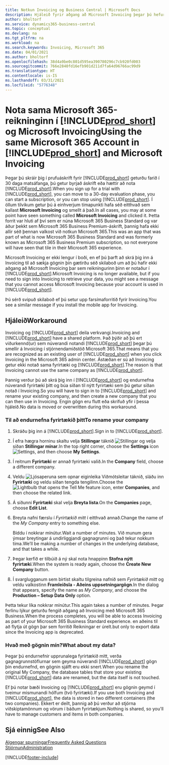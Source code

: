 ```yaml
---
title: Notkun Invoicing og Business Central | Microsoft Docs
description: Hjáleið fyrir aðgang að Microsoft Invoicing þegar þú hefur skráð þig fyrir Dynamics 365 Business Central.
author: bholtorf
ms.service: dynamics365-business-central
ms.topic: conceptual
ms.devlang: na
ms.tgt_pltfrm: na
ms.workload: na
ms.search.keywords: Invoicing, Microsoft 365
ms.date: 04/01/2021
ms.author: bholtorf
ms.openlocfilehash: 38d4a9be0c801d595ea390780296c7cb920fd003
ms.sourcegitcommit: 766e2840fd16efb901d211d7fa64d96766ac99d9
ms.translationtype: HT
ms.contentlocale: is-IS
ms.lasthandoff: 03/31/2021
ms.locfileid: "5776348"
---
```

# <a name="using-the-same-microsoft-365-account-in-prod_short-and-microsoft-invoicing"></a><span data-ttu-id="a67a7-103">Nota sama Microsoft 365-reikninginn í [!INCLUDE[prod_short](includes/prod_long.md)] og Microsoft Invoicing</span><span class="sxs-lookup"><span data-stu-id="a67a7-103">Using the same Microsoft 365 Account in [!INCLUDE[prod_short](includes/prod_long.md)] and Microsoft Invoicing</span></span>
<span data-ttu-id="a67a7-104">Þegar þú skráir þig í prufuáskrift fyrir [!INCLUDE[prod_short](includes/prod_short.md)] geturðu farið í 30 daga matsáfanga, þú getur byrjað áskrift eða hættir að nota [!INCLUDE[prod_short](includes/prod_short.md)].</span><span class="sxs-lookup"><span data-stu-id="a67a7-104">When you sign up for a trial with [!INCLUDE[prod_short](includes/prod_short.md)], you can move to a 30-day evaluation phase, you can start a subscription, or you can stop using [!INCLUDE[prod_short](includes/prod_short.md)].</span></span> <span data-ttu-id="a67a7-105">Í öllum tilvikum getur þú á einhverjum tímapunkti hafa séð eitthvað sem kallast **Microsoft Invoicing** og smellt á það.</span><span class="sxs-lookup"><span data-stu-id="a67a7-105">In all cases, you may at some point have seen something called **Microsoft Invoicing** and clicked it.</span></span> <span data-ttu-id="a67a7-106">Þetta forrit var hluti af því sem er núna Microsoft 365 Business Standard og var áður þekkt sem Microsoft 365 Business Premium-áskrift, þannig hafa ekki allir séð þennan valkost við notkun Microsoft 365.</span><span class="sxs-lookup"><span data-stu-id="a67a7-106">This was an app that was part of what is now Microsoft 365 Business Standard and was formerly known as Microsoft 365 Business Premium subscription, so not everyone will have seen that tile in their Microsoft 365 experience.</span></span>  

<span data-ttu-id="a67a7-107">Microsoft Invoicing er ekki lengur í boði, en ef þú þarft að skrá þig inn á Invoicing til að sækja gögnin þín gætirðu séð skilaboð um að þú hafir ekki aðgang að Microsoft Invoicing þar sem reikningurinn þinn er notaður í [!INCLUDE[prod_short](includes/prod_short.md)].</span><span class="sxs-lookup"><span data-stu-id="a67a7-107">Microsoft Invoicing is no longer available, but if you need to sign into Invoicing to retrieve your data, you might see a message that you cannot access Microsoft Invoicing because your account is used in [!INCLUDE[prod_short](includes/prod_short.md)].</span></span>  

<span data-ttu-id="a67a7-108">Þú sérð svipuð skilaboð ef þú setur upp farsímaforritið fyrir Invoicing.</span><span class="sxs-lookup"><span data-stu-id="a67a7-108">You see a similar message if you install the mobile app for Invoicing.</span></span>  

## <a name="workaround"></a><span data-ttu-id="a67a7-109">Hjáleið</span><span class="sxs-lookup"><span data-stu-id="a67a7-109">Workaround</span></span>
<span data-ttu-id="a67a7-110">Invoicing og [!INCLUDE[prod_short](includes/prod_short.md)] deila verkvangi.</span><span class="sxs-lookup"><span data-stu-id="a67a7-110">Invoicing and [!INCLUDE[prod_short](includes/prod_short.md)] have a shared platform.</span></span> <span data-ttu-id="a67a7-111">Það þýðir að þú ert viðurkennd(ur) sem núverandi notandi [!INCLUDE[prod_short](includes/prod_short.md)] þegar þú smellir á Invoicing í stjórnendamiðstöð Microsoft 365.</span><span class="sxs-lookup"><span data-stu-id="a67a7-111">That means that you are recognized as an existing user of [!INCLUDE[prod_short](includes/prod_short.md)] when you click Invoicing in the Microsoft 365 admin center.</span></span> <span data-ttu-id="a67a7-112">Ástæðan er sú að Invoicing getur ekki notað sama fyrirtæki og [!INCLUDE[prod_short](includes/prod_short.md)].</span><span class="sxs-lookup"><span data-stu-id="a67a7-112">The reason is that Invoicing cannot use the same company as [!INCLUDE[prod_short](includes/prod_short.md)].</span></span>  

<span data-ttu-id="a67a7-113">Þannig verður þú að skrá þig inn í [!INCLUDE[prod_short](includes/prod_short.md)] og endurnefna núverandi fyrirtæki þitt og búa síðan til nýtt fyrirtæki sem þú getur síðan notað í Invoicing.</span><span class="sxs-lookup"><span data-stu-id="a67a7-113">So you will have to sign in to [!INCLUDE[prod_short](includes/prod_short.md)] and rename your existing company, and then create a new company that you can then use in Invoicing.</span></span> <span data-ttu-id="a67a7-114">Engin gögn eru flutt eða skrifuð yfir í þessa hjáleið.</span><span class="sxs-lookup"><span data-stu-id="a67a7-114">No data is moved or overwritten during this workaround.</span></span>

### <a name="to-rename-your-company"></a><span data-ttu-id="a67a7-115">Til að endurnefna fyrirtækið þitt</span><span class="sxs-lookup"><span data-stu-id="a67a7-115">To rename your company</span></span>
1. <span data-ttu-id="a67a7-116">Skráðu þig inn á [!INCLUDE[prod_short](includes/prod_short.md)].</span><span class="sxs-lookup"><span data-stu-id="a67a7-116">Sign in to [!INCLUDE[prod_short](includes/prod_short.md)].</span></span>
2. <span data-ttu-id="a67a7-117">Í efra hægra horninu skaltu velja **Stillingar** táknið ![Stillingar](media/ui-experience/settings_icon_small.png "Stillingatákn fyrir hlutverkamiðstöð") og velja síðan **Stillingar mínar**.</span><span class="sxs-lookup"><span data-stu-id="a67a7-117">In the top right corner, choose the **Settings** icon ![Settings](media/ui-experience/settings_icon_small.png "Settings icon for role center"), and then choose **My Settings**.</span></span>
3. <span data-ttu-id="a67a7-118">Í reitnum **Fyrirtæki** er annað fyrirtæki valið.</span><span class="sxs-lookup"><span data-stu-id="a67a7-118">In the **Company** field, choose a different company.</span></span>
4. <span data-ttu-id="a67a7-119">Veldu ![Ljósaperuna sem opnar eiginleika Viðmótsleitar](media/ui-search/search_small.png "Segðu mér hvað þú vilt gera") táknið, sláðu inn **Fyrirtæki** og veldu síðan tengda tengilinn.</span><span class="sxs-lookup"><span data-stu-id="a67a7-119">Choose the ![Lightbulb that opens the Tell Me feature](media/ui-search/search_small.png "Tell me what you want to do") icon, enter **Companies**, and then choose the related link.</span></span>  
5. <span data-ttu-id="a67a7-120">Á síðunni **Fyrirtæki** skal velja **Breyta lista**.</span><span class="sxs-lookup"><span data-stu-id="a67a7-120">On the **Companies** page, choose **Edit List**.</span></span>  
6. <span data-ttu-id="a67a7-121">Breyta nafni færslu í *Fyrirtækið mitt* í eitthvað annað.</span><span class="sxs-lookup"><span data-stu-id="a67a7-121">Change the name of the *My Company* entry to something else.</span></span>  

    <span data-ttu-id="a67a7-122">Bíddu í nokkrar mínútur.</span><span class="sxs-lookup"><span data-stu-id="a67a7-122">Wait a number of minutes.</span></span> <span data-ttu-id="a67a7-123">Við munum gera ýmsar breytingar á undirliggjandi gagnagrunni og það tekur nokkurn tíma.</span><span class="sxs-lookup"><span data-stu-id="a67a7-123">We’ll be making a number of changes in the underlying database, and that takes a while.</span></span>
7.  <span data-ttu-id="a67a7-124">Þegar kerfið er tilbúið á ný skal nota hnappinn **Stofna nýtt fyrirtæki**.</span><span class="sxs-lookup"><span data-stu-id="a67a7-124">When the system is ready again, choose the **Create New Company** button.</span></span>  
8.  <span data-ttu-id="a67a7-125">Í svarglugganum sem birtist skaltu tilgreina nafnið sem *Fyrirtækið mitt* og veldu valkostinn **Framleiðsla - Aðeins uppsetningargögn**.</span><span class="sxs-lookup"><span data-stu-id="a67a7-125">In the dialog that appears, specify the name as *My Company*, and choose the **Production – Setup Data Only** option.</span></span>  

<span data-ttu-id="a67a7-126">Þetta tekur líka nokkrar mínútur.</span><span class="sxs-lookup"><span data-stu-id="a67a7-126">This again takes a number of minutes.</span></span> <span data-ttu-id="a67a7-127">Þegar ferlinu lýkur geturðu fengið aðgang að Invoicing með Microsoft 365 Business.</span><span class="sxs-lookup"><span data-stu-id="a67a7-127">When the process completes, you will be able to access Invoicing as part of your Microsoft 365 Business Standard experience.</span></span> <span data-ttu-id="a67a7-128">en aðeins til að flytja út gögn þar sem forritið Reikningar er úrelt.</span><span class="sxs-lookup"><span data-stu-id="a67a7-128">but only to export data since the Invoicing app is deprecated.</span></span>  

### <a name="what-about-my-data"></a><span data-ttu-id="a67a7-129">Hvað með gögnin mín?</span><span class="sxs-lookup"><span data-stu-id="a67a7-129">What about my data?</span></span>
<span data-ttu-id="a67a7-130">Þegar þú endurnefnir upprunalega fyrirtækið mitt, verða gagnagrunnstöflurnar sem geyma núverandi [!INCLUDE[prod_short](includes/prod_short.md)] gögn þín endurnefnd, en gögnin sjálft eru ekki snert.</span><span class="sxs-lookup"><span data-stu-id="a67a7-130">When you rename the original My Company, the database tables that store your existing [!INCLUDE[prod_short](includes/prod_short.md)] data are renamed, but the data itself is not touched.</span></span>  

<span data-ttu-id="a67a7-131">Ef þú notar bæði Invoicing og [!INCLUDE[prod_short](includes/prod_short.md)] eru gögnin geymd í tveimur mismunandi hólfum (tvö fyrirtæki).</span><span class="sxs-lookup"><span data-stu-id="a67a7-131">If you use both Invoicing and [!INCLUDE[prod_short](includes/prod_short.md)], the data is stored in two different containers (the two companies).</span></span> <span data-ttu-id="a67a7-132">Ekkert er deilt, þannig að þú verður að stjórna viðskiptamönnum og vörum í báðum fyrirtækjum.</span><span class="sxs-lookup"><span data-stu-id="a67a7-132">Nothing is shared, so you'll have to manage customers and items in both companies.</span></span>  

## <a name="see-also"></a><span data-ttu-id="a67a7-133">Sjá einnig</span><span class="sxs-lookup"><span data-stu-id="a67a7-133">See Also</span></span>
[<span data-ttu-id="a67a7-134">Algengar spurningar</span><span class="sxs-lookup"><span data-stu-id="a67a7-134">Frequently Asked Questions</span></span>](across-faq.md)  
[<span data-ttu-id="a67a7-135">Stjórnun</span><span class="sxs-lookup"><span data-stu-id="a67a7-135">Administration</span></span>](admin-setup-and-administration.md)  


[!INCLUDE[footer-include](includes/footer-banner.md)]